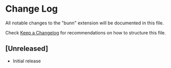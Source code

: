 # Change Log

All notable changes to the "bunn" extension will be documented in this file.

Check [Keep a Changelog](http://keepachangelog.com/) for recommendations on how to structure this file.

## [Unreleased]

- Initial release